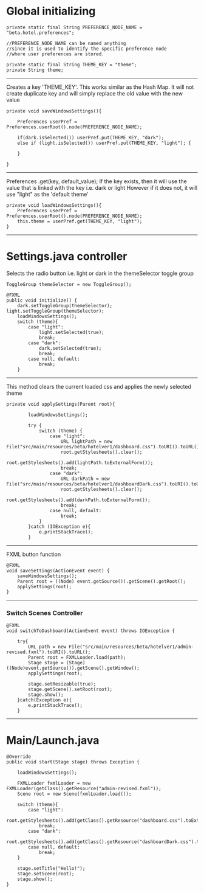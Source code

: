 # Global initializing

```
private static final String PREFERENCE_NODE_NAME = "beta.hotel.preferences";

//PREFERENCE_NODE_NAME can be named anything 
//since it is used to identify the specific preference node 
//where user preferences are stored.

private static final String THEME_KEY = "theme";
private String theme;
```


---

Creates a key 'THEME_KEY'. This works similar as the Hash Map.
It will not create duplicate key and will simply replace the old value with the new value

```
private void saveWindowsSettings(){  

    Preferences userPref = Preferences.userRoot().node(PREFERENCE_NODE_NAME);  

    if(dark.isSelected()) userPref.put(THEME_KEY, "dark");  
    else if (light.isSelected()) userPref.put(THEME_KEY, "light"); {  
  
    }  
  
}
```

---

Preferences .get(key, default_value);
If the key exists, then it will use the value that is linked with the key i.e. dark or light
However if it does not, it will use "light" as the 'default theme'

```
private void loadWindowsSettings(){  
    Preferences userPref = Preferences.userRoot().node(PREFERENCE_NODE_NAME);  
    this.theme = userPref.get(THEME_KEY, "light");  
}
```

---
# Settings.java controller 

Selects the radio button i.e. light or dark in the themeSelector toggle group
```
ToggleGroup themeSelector = new ToggleGroup();

@FXML  
public void initialize() {  
    dark.setToggleGroup(themeSelector); light.setToggleGroup(themeSelector);  
    loadWindowsSettings();  
    switch (theme){  
        case "light":  
            light.setSelected(true);  
            break;  
        case "dark":  
            dark.setSelected(true);  
            break;  
        case null, default:  
            break;  
    }
```

---
This method clears the current loaded css and applies the newly selected theme
```
private void applySettings(Parent root){  
  
        loadWindowsSettings();  
  
        try {  
            switch (theme) {  
                case "light":  
                    URL lightPath = new File("src/main/resources/beta/hotelver1/dashboard.css").toURI().toURL();  
                    root.getStylesheets().clear();  
                    root.getStylesheets().add(lightPath.toExternalForm());  
                    break;  
                case "dark":  
                    URL darkPath = new File("src/main/resources/beta/hotelver1/dashboardDark.css").toURI().toURL();  
                    root.getStylesheets().clear();  
                    root.getStylesheets().add(darkPath.toExternalForm());  
					break;
                case null, default:  
                    break;  
            }  
        }catch (IOException e){  
            e.printStackTrace();  
        }
```

---
FXML button function
```
@FXML  
void saveSettings(ActionEvent event) {  
    saveWindowsSettings();  
    Parent root = ((Node) event.getSource()).getScene().getRoot();  
    applySettings(root);  
}
```

---
### Switch Scenes Controller 

```
@FXML  
void switchToDashboard(ActionEvent event) throws IOException {  
  
    try{  
        URL path = new File("src/main/resources/beta/hotelver1/admin-revised.fxml").toURI().toURL();  
        Parent root = FXMLLoader.load(path);  
        Stage stage = (Stage)((Node)event.getSource()).getScene().getWindow();  
        applySettings(root);  
  
        stage.setResizable(true);  
        stage.getScene().setRoot(root);  
        stage.show();  
    }catch(Exception e){  
        e.printStackTrace();  
    }
```

---

# Main/Launch.java

```
@Override  
public void start(Stage stage) throws Exception {  
  
    loadWindowsSettings();  
  
    FXMLLoader fxmlLoader = new FXMLLoader(getClass().getResource("admin-revised.fxml"));  
    Scene root = new Scene(fxmlLoader.load());  
  
    switch (theme){  
        case "light":  
            root.getStylesheets().add(getClass().getResource("dashboard.css").toExternalForm());  
            break;  
        case "dark":  
            root.getStylesheets().add(getClass().getResource("dashboardDark.css").toExternalForm());  
        case null, default:  
            break;  
    }  
  
    stage.setTitle("Hello!");  
    stage.setScene(root);  
    stage.show();  
}
```
